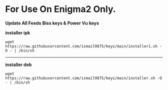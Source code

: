 # For Use On Enigma2 Only.

**Update All Feeds Biss keys & Power Vu keys**

**installer ipk**

`wget https://raw.githubusercontent.com/ismail9875/keys/main/installer1.sh -O - | /bin/sh`

___
**installer deb**

`wget https://raw.githubusercontent.com/ismail9875/keys/main/installer.sh -O - | /bin/sh`

